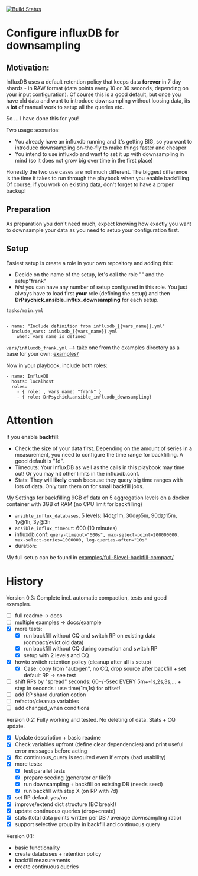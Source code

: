 [![Build Status](https://travis-ci.org/DrPsychick/ansible-influx-downsampling.svg?branch=master)](https://travis-ci.org/DrPsychick/ansible-influx-downsampling)

Configure influxDB for downsampling
===================================

Motivation:
-----------
InfluxDB uses a default retention policy that keeps data **forever** in 7 day shards - in RAW format (data points every 10 or 30 seconds, depending on your input configuration).
Of course this is a good default, but once you have old data and want to introduce downsampling without loosing data, its a **lot** of manual work to setup all the queries etc.

So ... I have done this for you!

Two usage scenarios:
* You already have an influxdb running and it's getting BIG, so you want to introduce downsampling on-the-fly to make things faster and cheaper
* You intend to use influxdb and want to set it up with downsampling in mind (so it does not grow big over time in the first place)

Honestly the two use cases are not much different. The biggest difference is the time it takes to run through the playbook when you enable backfilling. Of course, if you work on existing data, don't forget to have a proper backup!

Preparation
-----------
As preparation you don't need much, expect knowing how exactly you want to downsample your data as you need to setup your configuration first.

Setup
-----

Easiest setup is create a role in your own repository and adding this:
* Decide on the name of the setup, let's call the role "" and the setup"frank"
* *hint* you can have any number of setup configured in this role. You just always have to load first **your** role (defining the setup) and then **DrPsychick.ansible_influx_downsampling** for each setup.

`tasks/main.yml`
```---

- name: "Include definition from influxdb_{{vars_name}}.yml"
  include_vars: influxdb_{{vars_name}}.yml
    when: vars_name is defined
```

`vars/influxdb_frank.yml`
--> take one from the examples directory as a base for your own: [examples/](examples/)

Now in your playbook, include both roles:
```
- name: InfluxDB 
  hosts: localhost
  roles: 
    - { role: , vars_name: "frank" }
    - { role: DrPsychick.ansible_influxdb_downsampling}
```


Attention
=========
If you enable **backfill**:
* Check the size of your data first. Depending on the amount of series in a measurement, you need to configure the time range for backfilling. A good default is "1d".
* Timeouts: Your InfluxDB as well as the calls in this playbook may time out! Or you may hit other limits in the influxdb.conf.
* Stats: They will **likely** crash because they query big time ranges with lots of data. Only turn them on for small backfill jobs.

My Settings for backfilling 9GB of data on 5 aggregation levels on a docker container with 3GB of RAM (no CPU limit for backfilling)
* `ansible_influx_databases`, 5 levels: 14d@1m, 30d@5m, 90d@15m, 1y@1h, 3y@3h
* `ansible_influx_timeout`: 600 (10 minutes)
* influxdb.conf: `query-timeout="600s", max-select-point=200000000, max-select-series=1000000, log-queries-after="10s"`
* duration:

My full setup can be found in [examples/full-5level-backfill-compact/](examples/full-5level-backfill-compact/)

History
=======

Version 0.3: Complete incl. automatic compaction, tests and good examples.

* [ ] full readme -> docs
* [ ] multiple examples -> docs/example
* [x] more tests:
   * [x] run backfill without CQ and switch RP on existing data (compact/evict old data)
   * [x] run backfill without CQ during operation and switch RP
   * [x] setup with 2 levels and CQ
* [x] howto switch retention policy (cleanup after all is setup)
   * [x] Case: copy from "autogen", no CQ, drop source after backfill + set default RP -> see test
* [ ] shift RPs by "spread" seconds: 60+/-5sec EVERY 5m+-1s,2s,3s,... + step in seconds : use time(1m,1s) for offset!
* [ ] add RP shard duration option
* [ ] refactor/cleanup variables
* [ ] add changed_when conditions

Version 0.2: Fully working and tested. No deleting of data. Stats + CQ update.

* [x] Update description + basic readme
* [x] Check variables upfront (define clear dependencies) and print useful error messages before acting
* [x] fix: continuous_query is required even if empty (bad usability)
* [x] more tests: 
   * [x] test parallel tests
   * [x] prepare seeding (generator or file?)
   * [x] run downsampling + backfill on existing DB (needs seed)
   * [x] run backfill with step X (on RP with 7d)
* [x] set RP default yes/no
* [x] improve/extend dict structure (BC break!)
* [x] update continuous queries (drop+create)
* [x] stats (total data points written per DB / average downsampling ratio)
* [x] support selective group by in backfill and continuous query

Version 0.1:

* basic functionality
* create databases + retention policy
* backfill measurements
* create continuous queries
